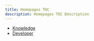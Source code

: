 ```yaml
---
title: Homepages TOC
description: Homepages TOC Description
---
```


- [Knowledge](knowledge.md)
- [Developer](developer.md)
